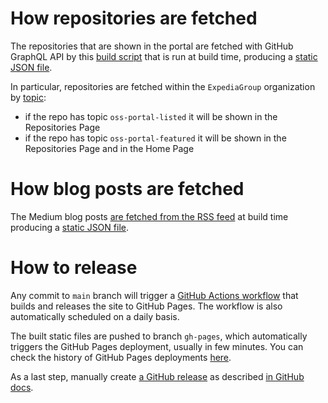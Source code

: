# How repositories are fetched

The repositories that are shown in the portal are fetched with GitHub GraphQL API by this [build script](./src/scripts/build-repo-data.js) that is run at build time, producing a [static JSON file](./static/repos.json).

In particular, repositories are fetched within the `ExpediaGroup` organization by [topic](https://docs.github.com/en/repositories/managing-your-repositorys-settings-and-features/customizing-your-repository/classifying-your-repository-with-topics):

- if the repo has topic `oss-portal-listed` it will be shown in the Repositories Page
- if the repo has topic `oss-portal-featured` it will be shown in the Repositories Page and in the Home Page

# How blog posts are fetched

The Medium blog posts [are fetched from the RSS feed](./src/scripts/build-posts-data.js) at build time
producing a [static JSON file](./static/posts.json).

# How to release

Any commit to `main` branch will trigger a [GitHub Actions workflow](./.github/workflows) that builds and releases
the site to GitHub Pages. The workflow is also automatically scheduled on a daily basis.

The built static files are pushed to branch `gh-pages`, which automatically triggers the GitHub Pages deployment, usually
in few minutes. You can check the history of GitHub Pages deployments [here](https://github.com/ExpediaGroup/expediagroup.github.io/deployments).

As a last step, manually create [a GitHub release](https://github.com/ExpediaGroup/expediagroup.github.io/releases) as described [in GitHub docs](https://docs.github.com/en/repositories/releasing-projects-on-github/managing-releases-in-a-repository).
